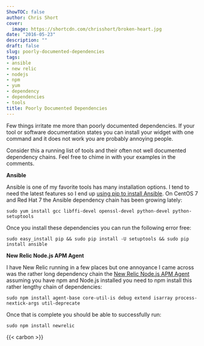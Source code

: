 ```yaml
---
ShowTOC: false
author: Chris Short
cover:
  image: https://shortcdn.com/chrisshort/broken-heart.jpg
date: "2016-05-23"
description: ""
draft: false
slug: poorly-documented-dependencies
tags:
- ansible
- new relic
- nodejs
- npm
- yum
- dependency
- dependencies
- tools
title: Poorly Documented Dependencies
---
```


Few things irritate me more than poorly documented dependencies. If your tool or software documentation states you can install your widget with one command and it does not work you are probably annoying people.


Consider this a running list of tools and their often not well documented dependency chains. Feel free to chime in with your examples in the comments.

**Ansible**

Ansible is one of my favorite tools has many installation options. I tend to need the latest features so I end up [using pip to install Ansible](https://docs.ansible.com/ansible/latest/installation_guide/intro_installation.html#installing-and-upgrading-ansible-with-pip). On CentOS 7 and Red Hat 7 the Ansible dependency chain has been growing lately:

`sudo yum install gcc libffi-devel openssl-devel python-devel python-setuptools`

Once you install these dependencies you can run the following error free:

`sudo easy_install pip && sudo pip install -U setuptools && sudo pip install ansible`

**New Relic Node.js APM Agent**

I have New Relic running in a few places but one annoyance I came across was the rather long dependency chain the [New Relic Node.js APM Agent](https://docs.newrelic.com/docs/agents/nodejs-agent/installation-configuration/install-maintain-nodejs) assuming you have npm and Node.js installed you need to npm install this rather lengthy chain of dependencies:

`sudo npm install agent-base core-util-is debug extend isarray process-nextick-args util-deprecate`

Once that is complete you should be able to successfully run:

`sudo npm install newrelic`

{{< carbon >}}
